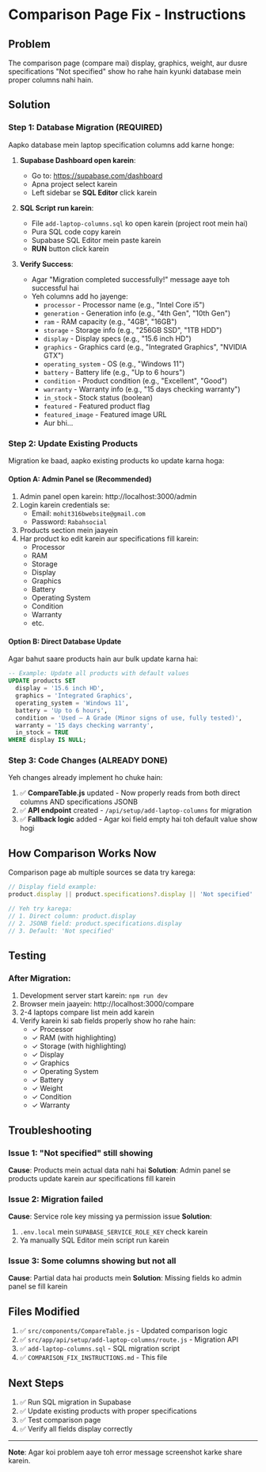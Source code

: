 # Comparison Page Fix - Instructions

## Problem
The comparison page (compare mai) display, graphics, weight, aur dusre specifications "Not specified" show ho rahe hain kyunki database mein proper columns nahi hain.

## Solution

### Step 1: Database Migration (REQUIRED)
Aapko database mein laptop specification columns add karne honge:

1. **Supabase Dashboard open karein**:
   - Go to: https://supabase.com/dashboard
   - Apna project select karein
   - Left sidebar se **SQL Editor** click karein

2. **SQL Script run karein**:
   - File `add-laptop-columns.sql` ko open karein (project root mein hai)
   - Pura SQL code copy karein
   - Supabase SQL Editor mein paste karein
   - **RUN** button click karein

3. **Verify Success**:
   - Agar "Migration completed successfully!" message aaye toh successful hai
   - Yeh columns add ho jayenge:
     - `processor` - Processor name (e.g., "Intel Core i5")
     - `generation` - Generation info (e.g., "4th Gen", "10th Gen")
     - `ram` - RAM capacity (e.g., "4GB", "16GB")
     - `storage` - Storage info (e.g., "256GB SSD", "1TB HDD")
     - `display` - Display specs (e.g., "15.6 inch HD")
     - `graphics` - Graphics card (e.g., "Integrated Graphics", "NVIDIA GTX")
     - `operating_system` - OS (e.g., "Windows 11")
     - `battery` - Battery life (e.g., "Up to 6 hours")
     - `condition` - Product condition (e.g., "Excellent", "Good")
     - `warranty` - Warranty info (e.g., "15 days checking warranty")
     - `in_stock` - Stock status (boolean)
     - `featured` - Featured product flag
     - `featured_image` - Featured image URL
     - Aur bhi...

### Step 2: Update Existing Products
Migration ke baad, aapko existing products ko update karna hoga:

#### Option A: Admin Panel se (Recommended)
1. Admin panel open karein: http://localhost:3000/admin
2. Login karein credentials se:
   - Email: `mohit316bwebsite@gmail.com`
   - Password: `Rabahsocial`
3. Products section mein jaayein
4. Har product ko edit karein aur specifications fill karein:
   - Processor
   - RAM
   - Storage
   - Display
   - Graphics
   - Battery
   - Operating System
   - Condition
   - Warranty
   - etc.

#### Option B: Direct Database Update
Agar bahut saare products hain aur bulk update karna hai:

```sql
-- Example: Update all products with default values
UPDATE products SET
  display = '15.6 inch HD',
  graphics = 'Integrated Graphics',
  operating_system = 'Windows 11',
  battery = 'Up to 6 hours',
  condition = 'Used – A Grade (Minor signs of use, fully tested)',
  warranty = '15 days checking warranty',
  in_stock = TRUE
WHERE display IS NULL;
```

### Step 3: Code Changes (ALREADY DONE)
Yeh changes already implement ho chuke hain:

1. ✅ **CompareTable.js** updated - Now properly reads from both direct columns AND specifications JSONB
2. ✅ **API endpoint** created - `/api/setup/add-laptop-columns` for migration
3. ✅ **Fallback logic** added - Agar koi field empty hai toh default value show hogi

## How Comparison Works Now

Comparison page ab multiple sources se data try karega:

```javascript
// Display field example:
product.display || product.specifications?.display || 'Not specified'

// Yeh try karega:
// 1. Direct column: product.display
// 2. JSONB field: product.specifications.display
// 3. Default: 'Not specified'
```

## Testing

### After Migration:
1. Development server start karein: `npm run dev`
2. Browser mein jaayein: http://localhost:3000/compare
3. 2-4 laptops compare list mein add karein
4. Verify karein ki sab fields properly show ho rahe hain:
   - ✓ Processor
   - ✓ RAM (with highlighting)
   - ✓ Storage (with highlighting)
   - ✓ Display
   - ✓ Graphics
   - ✓ Operating System
   - ✓ Battery
   - ✓ Weight
   - ✓ Condition
   - ✓ Warranty

## Troubleshooting

### Issue 1: "Not specified" still showing
**Cause**: Products mein actual data nahi hai
**Solution**: Admin panel se products update karein aur specifications fill karein

### Issue 2: Migration failed
**Cause**: Service role key missing ya permission issue
**Solution**:
1. `.env.local` mein `SUPABASE_SERVICE_ROLE_KEY` check karein
2. Ya manually SQL Editor mein script run karein

### Issue 3: Some columns showing but not all
**Cause**: Partial data hai products mein
**Solution**: Missing fields ko admin panel se fill karein

## Files Modified
1. ✅ `src/components/CompareTable.js` - Updated comparison logic
2. ✅ `src/app/api/setup/add-laptop-columns/route.js` - Migration API
3. ✅ `add-laptop-columns.sql` - SQL migration script
4. ✅ `COMPARISON_FIX_INSTRUCTIONS.md` - This file

## Next Steps
1. ✅ Run SQL migration in Supabase
2. ✅ Update existing products with proper specifications
3. ✅ Test comparison page
4. ✅ Verify all fields display correctly

---

**Note**: Agar koi problem aaye toh error message screenshot karke share karein.
